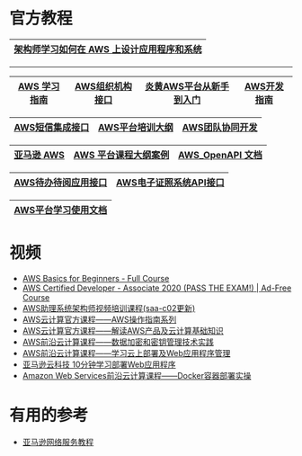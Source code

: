 
# 官方教程
[架构师学习如何在 AWS 上设计应用程序和系统](https://aws.amazon.com/cn/training/learn-about/architect/)|
---|


---


[AWS 学习指南](https://www.kancloud.cn/decai_edu/aws_study#/catalog)|[AWS组织机构接口](https://www.kancloud.cn/youngheart/awsorgapi#/catalog)|[炎黄AWS平台从新手到入门](https://www.kancloud.cn/yongxin/demo#/catalog)|[AWS开发指南](https://docs.awspaas.com/help/reference_guide/README.html)|
---|---|---|---|

[AWS短信集成接口](https://www.kancloud.cn/youngheart/awssms#/catalog)|[AWS平台培训大纲](https://www.kancloud.cn/decai_edu/aws_bx#/catalog)|[AWS团队协同开发](https://www.kancloud.cn/decai_edu/aws_outline_devops#/catalog)|
---|---|---|

[亚马逊 AWS](https://www.kancloud.cn/guopengju/amazon-aws#/catalog)|[AWS 平台课程大纲案例](https://www.kancloud.cn/decai_edu/aws_outline_case#/catalog)|[AWS_OpenAPI 文档](https://www.kancloud.cn/youngheart/awsopenapi#/catalog)|
---|---|---|


[AWS待办待阅应用接口](https://www.kancloud.cn/youngheart/todo#/catalog)|[AWS电子证照系统API接口](https://www.kancloud.cn/youngheart/elicense#/catalog)|
---|---|

[AWS平台学习使用文档](https://www.kancloud.cn/decai_edu/aws_dc_document#/catalog)|
---|

# 视频
* [AWS Basics for Beginners - Full Course](https://www.youtube.com/watch?v=ulprqHHWlng)
* [AWS Certified Developer - Associate 2020 (PASS THE EXAM!) | Ad-Free Course](https://www.youtube.com/watch?v=RrKRN9zRBWs)
* [AWS助理系统架构师视频培训课程(saa-c02更新)](https://ke.qq.com/course/package/22014)
* [AWS云计算官方课程——AWS操作指南系列](https://edu.51cto.com/center/course/lesson/index?id=178872)
* [AWS云计算官方课程——解读AWS产品及云计算基础知识](https://edu.51cto.com/center/course/lesson/index?id=180077)
* [AWS前沿云计算课程——数据加密和密钥管理技术实践](https://edu.51cto.com/center/course/lesson/index?id=222580)
* [AWS前沿云计算课程——学习云上部署及Web应用程序管理](https://edu.51cto.com/center/course/lesson/index?id=387753)
* [亚马逊云科技 10分钟学习部署Web应用程序](https://edu.51cto.com/center/course/lesson/index?id=387748)
* [Amazon Web Services前沿云计算课程——Docker容器部署实操](https://edu.51cto.com/center/course/lesson/index?id=459940)
# 有用的参考

* [亚马逊网络服务教程](http://www.vue5.com/amazon_web_services/amazon_web_services.html)
